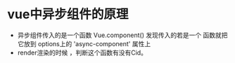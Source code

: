 
# vue中异步组件的原理
 
  - 异步组件传入的是一个函数 Vue.component() 发现传入的若是一个
    函数就把它放到 options上的 'async-component' 属性上
  - render渲染的时候 ，判断这个函数有没有Cid。  